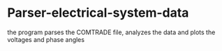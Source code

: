 # Parser-electrical-system-data
the program parses the COMTRADE file, analyzes the data and plots the voltages and phase angles
